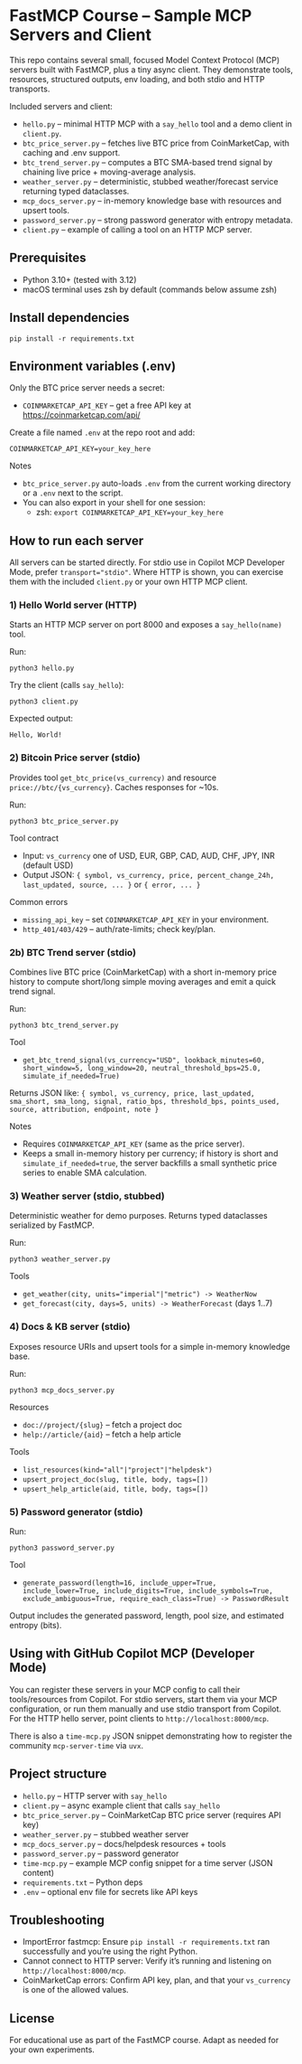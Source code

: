 # FastMCP Course – Sample MCP Servers and Client

This repo contains several small, focused Model Context Protocol (MCP) servers built with FastMCP, plus a tiny async client. They demonstrate tools, resources, structured outputs, env loading, and both stdio and HTTP transports.

Included servers and client:
- `hello.py` – minimal HTTP MCP with a `say_hello` tool and a demo client in `client.py`.
- `btc_price_server.py` – fetches live BTC price from CoinMarketCap, with caching and .env support.
- `btc_trend_server.py` – computes a BTC SMA-based trend signal by chaining live price + moving-average analysis.
- `weather_server.py` – deterministic, stubbed weather/forecast service returning typed dataclasses.
- `mcp_docs_server.py` – in-memory knowledge base with resources and upsert tools.
- `password_server.py` – strong password generator with entropy metadata.
- `client.py` – example of calling a tool on an HTTP MCP server.


## Prerequisites

- Python 3.10+ (tested with 3.12)
- macOS terminal uses zsh by default (commands below assume zsh)


## Install dependencies

```
pip install -r requirements.txt
```


## Environment variables (.env)

Only the BTC price server needs a secret:

- `COINMARKETCAP_API_KEY` – get a free API key at https://coinmarketcap.com/api/

Create a file named `.env` at the repo root and add:

```
COINMARKETCAP_API_KEY=your_key_here
```

Notes
- `btc_price_server.py` auto-loads `.env` from the current working directory or a `.env` next to the script.
- You can also export in your shell for one session:
  - zsh: `export COINMARKETCAP_API_KEY=your_key_here`


## How to run each server

All servers can be started directly. For stdio use in Copilot MCP Developer Mode, prefer `transport="stdio"`. Where HTTP is shown, you can exercise them with the included `client.py` or your own HTTP MCP client.

### 1) Hello World server (HTTP)

Starts an HTTP MCP server on port 8000 and exposes a `say_hello(name)` tool.

Run:

```
python3 hello.py
```

Try the client (calls `say_hello`):

```
python3 client.py
```

Expected output:
```
Hello, World!
```

### 2) Bitcoin Price server (stdio)

Provides tool `get_btc_price(vs_currency)` and resource `price://btc/{vs_currency}`. Caches responses for ~10s.

Run:

```
python3 btc_price_server.py
```

Tool contract
- Input: `vs_currency` one of USD, EUR, GBP, CAD, AUD, CHF, JPY, INR (default USD)
- Output JSON: `{ symbol, vs_currency, price, percent_change_24h, last_updated, source, ... }` or `{ error, ... }`

Common errors
- `missing_api_key` – set `COINMARKETCAP_API_KEY` in your environment.
- `http_401/403/429` – auth/rate-limits; check key/plan.

### 2b) BTC Trend server (stdio)

Combines live BTC price (CoinMarketCap) with a short in-memory price history to compute short/long simple moving averages and emit a quick trend signal.

Run:

```
python3 btc_trend_server.py
```

Tool
- `get_btc_trend_signal(vs_currency="USD", lookback_minutes=60, short_window=5, long_window=20, neutral_threshold_bps=25.0, simulate_if_needed=True)`

Returns JSON like:
`{ symbol, vs_currency, price, last_updated, sma_short, sma_long, signal, ratio_bps, threshold_bps, points_used, source, attribution, endpoint, note }`

Notes
- Requires `COINMARKETCAP_API_KEY` (same as the price server).
- Keeps a small in-memory history per currency; if history is short and `simulate_if_needed=true`, the server backfills a small synthetic price series to enable SMA calculation.

### 3) Weather server (stdio, stubbed)

Deterministic weather for demo purposes. Returns typed dataclasses serialized by FastMCP.

Run:

```
python3 weather_server.py
```

Tools
- `get_weather(city, units="imperial"|"metric") -> WeatherNow`
- `get_forecast(city, days=5, units) -> WeatherForecast` (days 1..7)

### 4) Docs & KB server (stdio)

Exposes resource URIs and upsert tools for a simple in-memory knowledge base.

Run:

```
python3 mcp_docs_server.py
```

Resources
- `doc://project/{slug}` – fetch a project doc
- `help://article/{aid}` – fetch a help article

Tools
- `list_resources(kind="all"|"project"|"helpdesk")`
- `upsert_project_doc(slug, title, body, tags=[])`
- `upsert_help_article(aid, title, body, tags=[])`

### 5) Password generator (stdio)

Run:

```
python3 password_server.py
```

Tool
- `generate_password(length=16, include_upper=True, include_lower=True, include_digits=True, include_symbols=True, exclude_ambiguous=True, require_each_class=True) -> PasswordResult`

Output includes the generated password, length, pool size, and estimated entropy (bits).


## Using with GitHub Copilot MCP (Developer Mode)

You can register these servers in your MCP config to call their tools/resources from Copilot. For stdio servers, start them via your MCP configuration, or run them manually and use stdio transport from Copilot. For the HTTP hello server, point clients to `http://localhost:8000/mcp`.

There is also a `time-mcp.py` JSON snippet demonstrating how to register the community `mcp-server-time` via `uvx`.


## Project structure

- `hello.py` – HTTP server with `say_hello`
- `client.py` – async example client that calls `say_hello`
- `btc_price_server.py` – CoinMarketCap BTC price server (requires API key)
- `weather_server.py` – stubbed weather server
- `mcp_docs_server.py` – docs/helpdesk resources + tools
- `password_server.py` – password generator
- `time-mcp.py` – example MCP config snippet for a time server (JSON content)
- `requirements.txt` – Python deps
- `.env` – optional env file for secrets like API keys


## Troubleshooting

- ImportError fastmcp: Ensure `pip install -r requirements.txt` ran successfully and you’re using the right Python.
- Cannot connect to HTTP server: Verify it’s running and listening on `http://localhost:8000/mcp`.
- CoinMarketCap errors: Confirm API key, plan, and that your `vs_currency` is one of the allowed values.


## License

For educational use as part of the FastMCP course. Adapt as needed for your own experiments.

